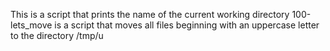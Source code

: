 This is a script that prints the name of the current working directory
100-lets_move is a script that moves all files beginning with an uppercase letter to the directory /tmp/u
